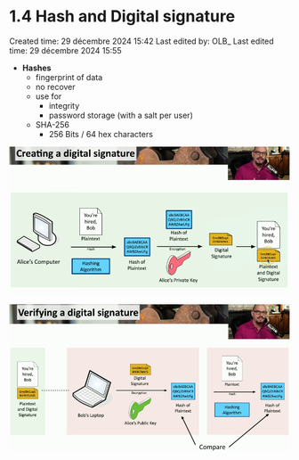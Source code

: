 # 1.4 Hash and Digital signature

Created time: 29 décembre 2024 15:42
Last edited by: OLB_
Last edited time: 29 décembre 2024 15:55

- **Hashes**
    - fingerprint of data
    - no recover
    - use for
        - integrity
        - password storage (with a salt per user)
    - SHA-256
        - 256 Bits / 64 hex characters
        

![image.png](image%2029.png)

![image.png](image%2030.png)